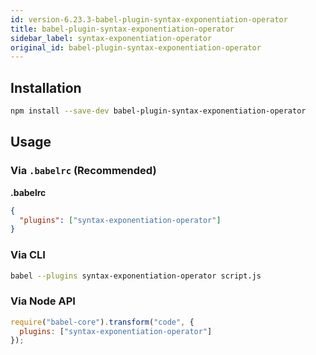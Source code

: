 ```yaml
---
id: version-6.23.3-babel-plugin-syntax-exponentiation-operator
title: babel-plugin-syntax-exponentiation-operator
sidebar_label: syntax-exponentiation-operator
original_id: babel-plugin-syntax-exponentiation-operator
---
```


## Installation

```sh
npm install --save-dev babel-plugin-syntax-exponentiation-operator
```

## Usage

### Via `.babelrc` (Recommended)

**.babelrc**

```json
{
  "plugins": ["syntax-exponentiation-operator"]
}
```

### Via CLI

```sh
babel --plugins syntax-exponentiation-operator script.js
```

### Via Node API

```javascript
require("babel-core").transform("code", {
  plugins: ["syntax-exponentiation-operator"]
});
```

